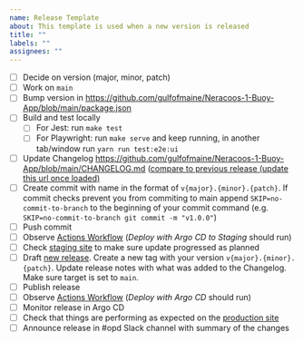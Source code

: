 ```yaml
---
name: Release Template
about: This template is used when a new version is released
title: ""
labels: ""
assignees: ""
---
```


- [ ] Decide on version (major, minor, patch)
- [ ] Work on `main`
- [ ] Bump version in https://github.com/gulfofmaine/Neracoos-1-Buoy-App/blob/main/package.json
- [ ] Build and test locally
  - [ ] For Jest: run `make test`
  - [ ] For Playwright: run `make serve` and keep running, in another tab/window run `yarn run test:e2e:ui`
- [ ] Update Changelog https://github.com/gulfofmaine/Neracoos-1-Buoy-App/blob/main/CHANGELOG.md ([compare to previous release (update this url once loaded)](https://github.com/gulfofmaine/Neracoos-1-Buoy-App/compare/v0.1.1/...main)
- [ ] Create commit with name in the format of `v{major}.{minor}.{patch}`. If commit checks prevent you from commiting to main append `SKIP=no-commit-to-branch` to the beginning of your commit command (e.g. `SKIP=no-commit-to-branch git commit -m "v1.0.0"`)
- [ ] Push commit
- [ ] Observe [Actions Workflow](https://github.com/gulfofmaine/Neracoos-1-Buoy-App/actions) (_Deploy with Argo CD to Staging_ should run)
- [ ] Check [staging site](https://mariners-dev.aws.neracoos.org/) to make sure update progressed as planned
- [ ] Draft [new release](https://github.com/gulfofmaine/Neracoos-1-Buoy-App/releases). Create a new tag with your version `v{major}.{minor}.{patch}`. Update release notes with what was added to the Changelog. Make sure target is set to `main`.
- [ ] Publish release
- [ ] Observe [Actions Workflow](https://github.com/gulfofmaine/Neracoos-1-Buoy-App/actions) (_Deploy with Argo CD_ should run)
- [ ] Monitor release in Argo CD
- [ ] Check that things are performing as expected on the [production site](https://mariners.neracoos.org/)
- [ ] Announce release in #opd Slack channel with summary of the changes
